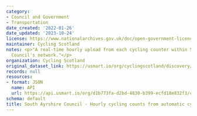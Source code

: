 ```yaml
---
category:
- Council and Government
- Transportation
date_created: '2022-01-26'
date_updated: '2023-10-24'
license: https://www.nationalarchives.gov.uk/doc/open-government-licence/version/3/
maintainer: Cycling Scotland
notes: <p>"A real-time hourly upload from each cycling counter within South Ayrshire
  Council's network."</p>
organization: Cycling Scotland
original_dataset_link: https://usmart.io/org/cyclingscotland/discovery/discovery-view-detail/03e9208c-3acf-42b8-b851-3cf1721d872d
records: null
resources:
- format: JSON
  name: API
  url: https://api.usmart.io/org/d1b773fa-d2bd-4830-b399-ecfd18e832f3/c056f94b-ac7b-4dde-92bb-1b679165a405/1/urql
schema: default
title: South Ayrshire Council - Hourly cycling counts from automatic cycling counters
---
```

